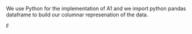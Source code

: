 
We use Python for the implementation of A1 and we import python pandas dataframe to build our columnar represenation of the data.

F
